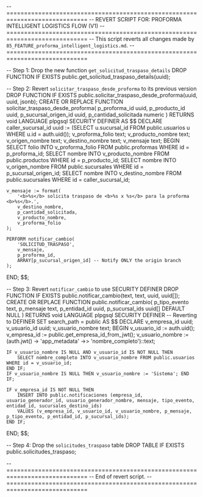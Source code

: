 -- =============================================================================
-- REVERT SCRIPT FOR: PROFORMA INTELLIGENT LOGISTICS FLOW (V1)
-- =============================================================================
-- This script reverts all changes made by `85_FEATURE_proforma_intelligent_logistics.md`.
-- =============================================================================

-- Step 1: Drop the new function `get_solicitud_traspaso_details`
DROP FUNCTION IF EXISTS public.get_solicitud_traspaso_details(uuid);

-- Step 2: Revert `solicitar_traspaso_desde_proforma` to its previous version
DROP FUNCTION IF EXISTS public.solicitar_traspaso_desde_proforma(uuid, uuid, jsonb);
CREATE OR REPLACE FUNCTION solicitar_traspaso_desde_proforma(
    p_proforma_id uuid,
    p_producto_id uuid,
    p_sucursal_origen_id uuid,
    p_cantidad_solicitada numeric
)
RETURNS void
LANGUAGE plpgsql
SECURITY DEFINER
AS $$
DECLARE
    caller_sucursal_id uuid := (SELECT u.sucursal_id FROM public.usuarios u WHERE u.id = auth.uid());
    v_proforma_folio text;
    v_producto_nombre text;
    v_origen_nombre text;
    v_destino_nombre text;
    v_mensaje text;
BEGIN
    SELECT folio INTO v_proforma_folio FROM public.proformas WHERE id = p_proforma_id;
    SELECT nombre INTO v_producto_nombre FROM public.productos WHERE id = p_producto_id;
    SELECT nombre INTO v_origen_nombre FROM public.sucursales WHERE id = p_sucursal_origen_id;
    SELECT nombre INTO v_destino_nombre FROM public.sucursales WHERE id = caller_sucursal_id;

    v_mensaje := format(
        '<b>%s</b> solicita traspaso de <b>%s x %s</b> para la proforma <b>%s</b>.',
        v_destino_nombre,
        p_cantidad_solicitada,
        v_producto_nombre,
        v_proforma_folio
    );
    
    PERFORM notificar_cambio(
        'SOLICITUD_TRASPASO',
        v_mensaje,
        p_proforma_id,
        ARRAY[p_sucursal_origen_id] -- Notify ONLY the origin branch
    );
END;
$$;

-- Step 3: Revert `notificar_cambio` to use SECURITY DEFINER
DROP FUNCTION IF EXISTS public.notificar_cambio(text, text, uuid, uuid[]);
CREATE OR REPLACE FUNCTION public.notificar_cambio(
    p_tipo_evento text,
    p_mensaje text,
    p_entidad_id uuid,
    p_sucursal_ids uuid[] DEFAULT NULL
)
RETURNS void
LANGUAGE plpgsql
SECURITY DEFINER -- Reverting to DEFINER
SET search_path = public
AS $$
DECLARE
    v_empresa_id uuid; v_usuario_id uuid; v_usuario_nombre text;
BEGIN
    v_usuario_id := auth.uid();
    v_empresa_id := public.get_empresa_id_from_jwt();
    v_usuario_nombre := (auth.jwt() -> 'app_metadata' ->> 'nombre_completo')::text;

    IF v_usuario_nombre IS NULL AND v_usuario_id IS NOT NULL THEN
        SELECT nombre_completo INTO v_usuario_nombre FROM public.usuarios WHERE id = v_usuario_id;
    END IF;
    IF v_usuario_nombre IS NULL THEN v_usuario_nombre := 'Sistema'; END IF;

    IF v_empresa_id IS NOT NULL THEN
        INSERT INTO public.notificaciones (empresa_id, usuario_generador_id, usuario_generador_nombre, mensaje, tipo_evento, entidad_id, sucursales_destino_ids)
        VALUES (v_empresa_id, v_usuario_id, v_usuario_nombre, p_mensaje, p_tipo_evento, p_entidad_id, p_sucursal_ids);
    END IF;
END;
$$;

-- Step 4: Drop the `solicitudes_traspaso` table
DROP TABLE IF EXISTS public.solicitudes_traspaso;

-- =============================================================================
-- End of revert script.
-- =============================================================================